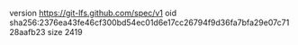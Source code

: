 version https://git-lfs.github.com/spec/v1
oid sha256:2376ea43fe46cf300bd54ec01d6e17cc26794f9d36fa7bfa29e07c7128aafb23
size 2419

